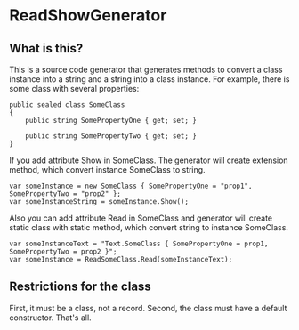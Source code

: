# ReadShowGenerator
## What is this?
This is a source code generator that generates methods to convert a class instance into a string and a string into a class instance. 
For example, there is some class with several properties:
```CSharp    
public sealed class SomeClass
{
    public string SomePropertyOne { get; set; }

    public string SomePropertyTwo { get; set; }
}
```
If you add attribute Show in SomeClass. The generator will create extension method, which convert instance SomeClass to string.
```CSharp
var someInstance = new SomeClass { SomePropertyOne = "prop1", SomePropertyTwo = "prop2" };
var someInstanceString = someInstance.Show();
```
Also you can add attribute Read in SomeClass and generator will create static class with static method, which convert string to instance SomeClass.
```CSharp
var someInstanceText = "Text.SomeClass { SomePropertyOne = prop1, SomePropertyTwo = prop2 }";
var someInstance = ReadSomeClass.Read(someInstanceText);
```
## Restrictions for the class 
First, it must be a class, not a record. 
Second, the class must have a default constructor. 
That's all.
